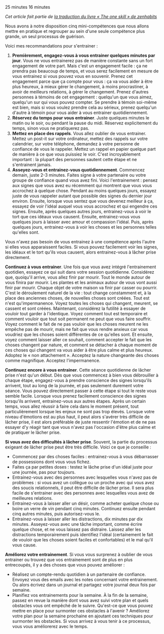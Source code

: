 <!-- 
.. title: Pratiquer les compétences
.. slug: pratiquer-les-competences
.. date: 2017-05-04 21:53:00+01:00
.. tags: Traduction, Zen habits, L'unique compétence
.. category: 
.. link: 
.. description: 
.. type: text
-->

25 minutes
16 minutes

_Cet article fait partie de [la traduction du livre « The one skill » de zenhabits](/blog/traduction-du-livre-the-one-skill-de-zenhabits/)_

Nous avons à notre disposition cinq mini-compétences que nous allons mettre en pratique et regrouper au sein d'une seule compétence plus grande, un seul processus de guérison.

Voici mes recommandations pour s'entrainer :
1. __Premièrement, engagez-vous à vous entrainer quelques minutes par jour__. Vous ne vous entrainerez pas de manière constante sans un fort engagement de votre part. Mais c'est un engagement facile : ça ne prendra pas beaucoup de temps, et vous serez facilement en mesure de vous entrainez si vous pouvez vous en souvenir. Prenez cet engagement parce que ça compte pour vous : ça va vous aider à être plus heureux, à mieux gérer le changement, à moins procrastiner, à avoir de meilleurs relations, à gérer le changement. Prenez d'autres personnes à témoins de cet engagement : quelqu'un que vous aimez, quelqu'un sur qui vous pouvez compter. Se prendre à témoin soi-même est bien, mais si vous voulez prendre cela au sérieux, prenez quelqu'un d'autre à témoin pour vous aider à vous entrainer quotidiennement.
2. __Réservez du temps pour vous entrainer__. Juste quelques minutes le matin ou le soir, ou pendant la pause du midi. Réservez explicitement du temps, sinon vous ne pratiquerez pas.
3. __Mettez en place des rappels__. Vous allez oublier de vous entrainer. Mettez un post-it sur votre ordinateur, mettez des rappels sur votre calendrier, sur votre téléphone, demandez à votre personne de confiance de vous le rappeler. Mettez un rappel en papier quelque part de manière à ce que vous puissiez le voir. C'est incroyablement important : la plupart des personnes sautent cette étape et ne s'entrainent jamais.
4. __Asseyez-vous et entrainez-vous quotidiennement__. Commencez demain, juste 2-3 minutes. Faites signe à votre partenaire ou votre groupe de confiance quand vous avez fini. Voici l'entrainement : pensez aux signes que vous avez eu récemment qui montrent que vous vous accrochez à quelque chose. Pendant au moins quelques jours, essayez juste de vous rappeler autant que possible des signes du dernier jour environ. Ensuite, lorsque vous sentez que vous devenez meilleur à ça, essayez de voir l'idéal auquel vous vous accrochez et qui engendre ces signes. Ensuite, après quelques autres jours, entrainez-vous à voir le tort que ces idéaux vous causent. Ensuite, entrainez-vous vous quelques jours à laisser avec amour et compassion l'idéal. Puis, après quelques jours, entrainez-vous à voir les choses et les personnes telles qu'elles sont.


Vous n'avez pas besoin de vous entrainez à une compétence après l'autre si elles vous apparaissent faciles. Si vous pouvez facilement voir les signes, les idéaux et le tort qu'ils vous causent, alors entrainez-vous à lâcher prise directement.

__Continuez à vous entrainer__. Une fois que vous avez intégré l'entrainement quotidien, essayez ce qui suit dans votre session quotidienne.
Considérez que, quoiqu'il arrive, vous allez finir par mourir. Tout le monde autour de vous finira par mourir. Les plantes et les animaux autour de vous vont aussi finir par mourir. Chaque objet de votre maison va finir par casser ou pourrir. C'est le déroulement naturel de la vie : tout change constamment et, à la place des anciennes choses, de nouvelles choses sont créées. Tout est n'est qu'impermanence. Voyez toutes les choses qui changent, meurent, se cassent et sont créées. Maintenant, considérez la futilité à essayer de vouloir tout garder à l'identique. Voyez comment tout est temporaire et comment vouloir que tout soit permanent ne peut que vous faire souffrir. Voyez comment le fait de ne pas vouloir que les choses meurent ne les empêche pas de mourir, mais ne fait que vous rendre anxieux car vous voudriez que les choses soient différentes de ce qu'elles sont. Et ensuite, voyez comment laisser aller ce souhait, comment accepter le fait que les choses changent par nature, et comment se détacher à chaque moment de ces choses qui changent va vous aider à être plus calme et plus heureux. Adoptez le « non attachement ». Acceptez la nature changeante des choses comme magnifique. Acceptez l'impermanence.

__Continuez encore à vous entrainer__. Cette séance quotidienne de lâcher prise n'est qu'un début. Dès que vous commencez à bien vous débrouiller à chaque étape, engagez-vous à prendre conscience des signes lorsqu'ils arrivent, tout au long de la journée, et pas seulement durement votre séance. Vous pouvez directement passer à cette étape si tout le reste vous semble facile. Lorsque vous prenez facilement conscience des signes lorsqu'ils arrivent, entrainez-vous aux autres étapes. Après un certain temps, vous allez réussir à faire cela dans le moment présent, tout particulièrement lorsque les enjeux ne sont pas trop élevés. Lorsque votre niveau d'émotions est au plus haut, il peut alors s'avérer très difficile de lâcher prise, il est alors préférable de juste ressentir l'émotion et de ne pas essayer d'y réagir tant que vous n'avez pas l'occasion d'être plus calme et de pratiquer le lâcher prise.

__Si vous avez des difficultés à lâcher prise__. Souvent, la partie du processus exigeant de lâcher prise peut être très difficile. Voici ce que je conseille :
- Commencez par des choses faciles : entrainez-vous à vous débarrasser de possessions dont vous vous fichez.
- Faites ça par petites doses : testez le lâche prise d'un idéal juste pour une journée, pas pour toujours.
- Entrainez-vous avec des personnes avec lesquelles vous n'avez pas de problèmes : si vous avez un collègue ou un proche avec qui vous avez des soucis relationnels, il peut être difficile de lâcher prise. Il sera plus facile de s'entrainer avec des personnes avec lesquelles vous avez de meilleures relations.
- Entrainez-vous à laisser aller un désir, comme acheter quelque chose ou boire un verre de vin pendant cinq minutes. Continuez ensuite pendant cinq autres minutes, puis autorisez-vous le.
- Entrainez-vous à laisser aller les distractions, dix minutes par dix minutes. Asseyez-vous avec une tâche important, comme écrire quelque chose, et ne vous laissez pas distraire. Laissez aller les distractions temporairement puis identifiez l'idéal (certainement le fait de vouloir que les choses soient faciles et confortables) et le mal qu'il vous cause.

__Améliorez votre entrainement__. Si vous vous surprenez à oublier de vous entrainer ou trouvez que vos entrainement sont de plus en plus entrecoupés, il y a des choses que vous pouvez améliorer :
- Réalisez un compte-rendu quotidien à un partenaire de confiance. Envoyez vous des emails avec les notes concernant votre entrainement. Ou alors écrivez dans un journal et partagez votre journal deux fois par semaine.
- Planifiez vos entrainements pour la semaine. À la fin de la semaine, passez en revue la manière dont vous avez suivi votre plan et quels obstacles vous ont empêché de le suivre. Qu'est-ce que vous pouvez mettre en place pour surmonter ces obstacles à l'avenir ? Améliorez votre plan pour la semaine prochaine en ajoutant ces techniques pour surmonter les obstacles. Si vous arrivez à vous tenir à ce processus, vous vous améliorerez avec le temps.

